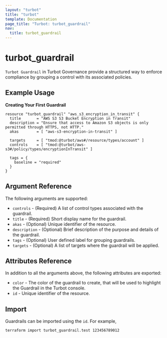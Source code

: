 ```yaml
---
layout: "turbot"
title: "turbot"
template: Documentation
page_title: "Turbot: turbot_guardrail"
nav:
  title: turbot_guardrail
---
```


# turbot_guardrail

`Turbot Guardrail` in Turbot Governance provide a structured way to enforce compliance by grouping a control with its associated policies.

## Example Usage

**Creating Your First Guardrail**

```hcl
resource "turbot_guardrail" "aws_s3_encryption_in_transit" {
  title       = "AWS S3 S3 Bucket Encryption in Transit"
  description = "Ensure that access to Amazon S3 objects is only permitted through HTTPS, not HTTP."
  akas        = [ "aws-s3-encryption-in-transit" ]
  
  targets     = [ "tmod:@turbot/aws#/resource/types/account" ]
  controls    = [ "tmod:@turbot/aws-s3#/policy/types/encryptionInTransit" ]

  tags = {
    baseline = "required"
  }
}
```

## Argument Reference

The following arguments are supported:

- `controls` - (Required) A list of control types associated with the guardrail.
- `title` - (Required) Short display name for the guardrail.
- `akas` - (Optional) Unique identifier of the resource.
- `description` - (Optional) Brief description of the purpose and details of the guardrail.
- `tags` - (Optional) User defined label for grouping guardrails.
- `targets` - (Optional) A list of targets where the guardrail will be applied.

## Attributes Reference

In addition to all the arguments above, the following attributes are exported:

- `color` - The color of the guardrail to create, that will be used to highlight the Guardrail in the Turbot console.
- `id` - Unique identifier of the resource.

## Import

Guardrails can be imported using the `id`. For example,

```
terraform import turbot_guardrail.test 123456789012
```
